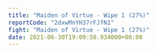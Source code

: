 ```yaml
---
title: "Maiden of Virtue - Wipe 1 (27%)"
reportCode: "2dxwMnYH37rFJfN1"
fight: "Maiden of Virtue - Wipe 1 (27%)"
date: 2021-06-30T19:09:58.934000+00:00
---
```

